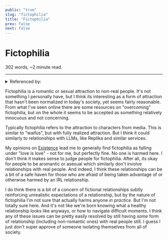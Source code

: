 ```yaml
---
public: "true"
slug: "fictophilia"
title: "Fictophilia"
prev: false
next: false
---
```

<script setup>
import { data } from '../../git.data.ts';
import { useData } from 'vitepress';
const pageData = useData();
</script>
<h1 class="p-name">Fictophilia</h1>
<p>302 words, ~2 minute read. <span v-html="data[`site/${pageData.page.value.relativePath}`]" /></p>
<hr/>

<details><summary>Referenced by:</summary><a href="/garden/generative-ai/index.md">Generative AI</a></details>

Fictophilia is a romantic or sexual attraction to non-real people. It's not something I personally have, but I think its interesting as a form of attraction that hasn't been normalized in today's society, yet seems fairly reasonable. From what I've seen online there are some resources on "overcoming" fictophilia, but on the whole it seems to be accepted as something relatively innocuous and not concerning.

Typically fictophilia refers to the attraction to characters from media. This is similar to "waifus", but with fully realized attraction. But I think it could similarly to relationships with LLMs, like Replika and similar services.

My opinions on [Existence](/garden/existence/index.md) lead me to generally find fictophilia as falling under "love is love" - not for me, but perfectly fine. No one is harmed here. I don't think it makes sense to judge people for fictophilia. After all, its okay for people to be aromantic or asexual which similarly don't involve relationships with real people. And indeed, I think these relationships can be a bit of a safe haven for those who are afraid of being taken advantage of or otherwise harmed by an IRL relationship.

I do think there is a bit of a concern of fictional relationships subtly reinforcing unrealistic expectations of a relationship, but by the nature of fictophilia I'm not sure that actually harms anyone _in practice_. But I'm not totally sure here. And it's not like we're born knowing what a healthy relationship looks like anyways, or how to navigate difficult moments. I think any of these issues can be pretty easily resolved by still having _some_ form of relationship (including non-romantic ones) with real people still. I guess I just don't super approve of someone isolating themselves from all of society.